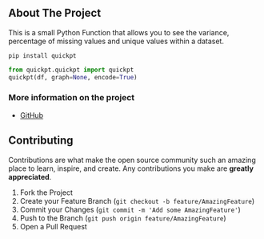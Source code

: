 
<!-- ABOUT THE PROJECT -->
## About The Project
This is a small Python Function that allows you to see the variance, percentage of missing values and unique values within a dataset.

`pip install quickpt`
```python
from quickpt.quickpt import quickpt
quickpt(df, graph=None, encode=True)
```
### More information on the project
* [GitHub](https://github.com/YoussefSultan/quickpt)
<!-- CONTRIBUTING -->
## Contributing

Contributions are what make the open source community such an amazing place to learn, inspire, and create. Any contributions you make are **greatly appreciated**.

1. Fork the Project
2. Create your Feature Branch (`git checkout -b feature/AmazingFeature`)
3. Commit your Changes (`git commit -m 'Add some AmazingFeature'`)
4. Push to the Branch (`git push origin feature/AmazingFeature`)
5. Open a Pull Request
